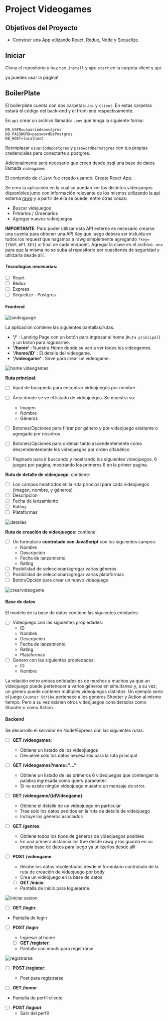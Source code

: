 
#  Project Videogames


## Objetivos del Proyecto

- Construir una App utlizando React, Redux, Node y Sequelize.

## Iniciar

Clona el repositorio y haz `npm install` y `npm start` en la carpeta client y api. 

ya puedes usar la página!


## BoilerPlate

El boilerplate cuenta con dos carpetas: `api` y `client`. En estas carpetas estará el código del back-end y el front-end respectivamente.

En `api` crear un archivo llamado: `.env` que tenga la siguiente forma:

```
DB_USER=usuariodepostgres
DB_PASSWORD=passwordDePostgres
DB_HOST=localhost
```

Reemplazar `usuariodepostgres` y `passwordDePostgres` con tus propias credenciales para conectarte a postgres.

Adicionalmente será necesario que creen desde psql una base de datos llamada `videogames`

El contenido de `client` fue creado usando: Create React App.


Se creo la aplicación en la cual se puedan ver los distintos videojuegos disponibles junto con información relevante de los mismos utilizando la api externa [rawg](https://rawg.io/apidocs) y a partir de ella se puede, entre otras cosas:

  - Buscar videjuegos
  - Filtrarlos / Ordenarlos
  - Agregar nuevos videojuegos

__IMPORTANTE__: Para poder utilizar esta API externa es necesario crearse una cuenta para obtener una API Key que luego debera ser incluida en todos los request que hagamos a rawg simplemente agregando `?key={YOUR_API_KEY}` al final de cada endpoint. Agregar la clave en el archivo `.env` para que la misma no se suba al repositorio por cuestiones de seguridad y utilizarla desde allí.


#### Tecnologías necesarias:
- [ ] React
- [ ] Redux
- [ ] Express
- [ ] Sequelize - Postgres

#### Frontend

![landingpage](https://lh3.googleusercontent.com/20p3-XkEB_pJMnvFgplbqkWHlxThnlJ8anRIdD_lnPk6nEdpfKJyHABl1BhfbtTN5fnH_qvKeARkA8MASDCCysFZPGtr1m9ZX5mGhso)


La aplicación contiene las siguientes pantallas/rutas.

- **'/'** : Landing Page con un botón para ingresar al home (`Ruta principal`) y un boton para loguearme.
- **'/home'** : Nuestra Home donde se van a ver todos los videogames.
- **'/home/ID'** : El detalle del videogame.
- **'/videogame'** : Sirve para crear un videogame.



![home videogames](https://lh3.googleusercontent.com/cvhaoSipyc5scZfjMp3lKe2gajbyREgAAC0jTy6c3T4djkz4tw2jHfDYYMNsoSyUytqi3-zQRAKifQjsSPPEa331uGk5I3e8pSEqAAc)


__Ruta principal__: 
- [ ] Input de búsqueda para encontrar videojuegos por nombre
- [ ] Área donde se ve el listado de videojuegos. Se muestra su:
  - Imagen
  - Nombre
  - Géneros
- [ ] Botones/Opciones para filtrar por género y por videojuego existente o agregado por nosotros
- [ ] Botones/Opciones para ordenar tanto ascendentemente como descendentemente los videojuegos por orden alfabético
- [ ] Paginado para ir buscando y mostrando los siguientes videojuegos, 6 juegos por pagina, mostrando los primeros 6 en la primer pagina.


__Ruta de detalle de videojuego__: contiene:
- [ ] Los campos mostrados en la ruta principal para cada videojuegos (imagen, nombre, y géneros)
- [ ] Descripción
- [ ] Fecha de lanzamiento
- [ ] Rating
- [ ] Plataformas

![detalles](https://lh3.googleusercontent.com/VYkKctmmff-h4Jpc8gTEbdkTegIsxWTeeRrVWDRxJiWxeJcdNORCbHNhJe2Okd9rK-xyLawakDFoWpD5GUadL1-EYl7TW849yNS_dTM)


__Ruta de creación de videojuegos__: contiene:
- [ ] Un formulario __controlado con JavaScript__ con los siguientes campos:
  - Nombre
  - Descripción
  - Fecha de lanzamiento
  - Rating
- [ ] Posibilidad de seleccionar/agregar varios géneros
- [ ] Posibilidad de seleccionar/agregar varias plataformas
- [ ] Botón/Opción para crear un nuevo videojuego

![crearvideogame](https://lh3.googleusercontent.com/VmLSIrq2EW1_JVJ_-iogGFN_8IWy1cs78zBSrsDsctYDDJaBaTewETpFEpgaxe9MKcskmrP4PcICRY_aj9E1YNUWIx6X3wsu0NvBiZoY)



#### Base de datos

El modelo de la base de datos contiene las siguientes entidades:

- [ ] Videojuego con las siguientes propiedades:
  - ID 
  - Nombre 
  - Descripción 
  - Fecha de lanzamiento
  - Rating
  - Plataformas 
- [ ] Genero con las siguientes propiedades:
  - ID
  - Nombre

La relación entre ambas entidades es de muchos a muchos ya que un videojuego puede pertenecer a varios géneros en simultaneo y, a su vez, un género puede contener múltiples videojuegos distintos. Un ejemplo sería el juego `Counter Strike` pertenece a los géneros Shooter y Action al mismo tiempo. Pero a su vez existen otros videojuegos considerados como Shooter o como Action.


#### Backend

Se desarrollo el servidor en Node/Express con las siguientes rutas:

- [ ] __GET /videogames__:
  - Obtiene un listado de los videojuegos
  - Devuelve solo los datos necesarios para la ruta principal
- [ ] __GET /videogames?name="..."__:
  - Obtiene un listado de las primeros 6 videojuegos que contengan la palabra ingresada como query parameter.
  - Si no existe ningún videojuego muestra un mensaje de error.
- [ ] __GET /videogame/{idVideogame}__:
  - Obtiene el detalle de un videojuego en particular
  - Trae solo los datos pedidos en la ruta de detalle de videojuego
  - Incluye los géneros asociados
- [ ] __GET /genres__:
  - Obtiene todos los tipos de géneros de videojuegos posibles
  - En una primera instancia los trae desde rawg y los guarda en su propia base de datos para luego ya utilizarlos desde allí
- [ ] __POST /videogame__:
  - Recibe los datos recolectados desde el formulario controlado de la ruta de creación de videojuego por body
  - Crea un videojuego en la base de datos

  - [ ] __GET /inicio__:
  - Pantalla de inicio para loguearme.

![iniciar sesion](https://lh3.googleusercontent.com/N1CNfM127jAklNQr_AyDZTMHztjf1t0ucH7blvcgs1a8z1NXw2Oxwe5Sumc4izZobI-YyDGhUJ01CedZvFIZ5c3pbH-52CyXNOFG_SKm)


  - [ ] __GET /login__:
  - Pantalla de login

- [ ] __POST /login__:
  - Ingresar al home 

  - [ ] __GET /register__:
  - Pantalla con inputs para registrarse

![registrarse](https://lh3.googleusercontent.com/Ke01uxH7Q7hSi4f5o-7CDnqUcANhH5FyJBOAJDkf_1Fyc0a35q7zeiGFDH1OFSAJVfnX2X6qiD1Y1E31K9rl6Xc9FKR206yRMnXTX0I)


- [ ] __POST /register__:
  - Post para registrarse

 - [ ] __GET /home__:
  - Pantalla de perfil cliente

- [ ] __POST /logout__:
  - Salir del perfil
